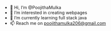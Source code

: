 - 👋 Hi, I’m @PoojithaMulka
- 👀 I’m interested in creating webpages
- 🌱 I’m currently learning full stack java
- 📫 Reach me on poojithamulka206@gmail.com

<!---
PoojithaMulka/PoojithaMulka is a ✨ special ✨ repository because its `README.md` (this file) appears on your GitHub profile.
You can click the Preview link to take a look at your changes.
--->

